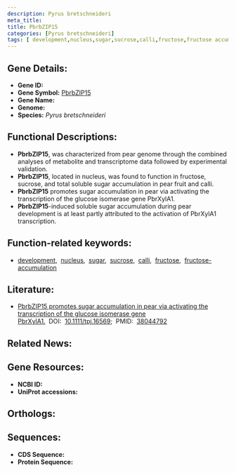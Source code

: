 ```yaml
---
description: Pyrus bretschneideri
meta_title:
title: PbrbZIP15
categories: [Pyrus bretschneideri]
tags: [ development,nucleus,sugar,sucrose,calli,fructose,fructose accumulation ]
---
```


## Gene Details:
- **Gene ID:** []()
- **Gene Symbol:** <u>PbrbZIP15</u>
- **Gene Name:** 
- **Genome:** []()
- **Species:** *Pyrus bretschneideri*

## Functional Descriptions:
   - **PbrbZIP15**, was characterized from pear genome through the combined analyses of metabolite and transcriptome data followed by experimental validation.
   - **PbrbZIP15**, located in nucleus, was found to function in fructose, sucrose, and total soluble sugar accumulation in pear fruit and calli.
   - **PbrbZIP15** promotes sugar accumulation in pear via activating the transcription of the glucose isomerase gene PbrXylA1.
   - **PbrbZIP15**-induced soluble sugar accumulation during pear development is at least partly attributed to the activation of PbrXylA1 transcription.

## Function-related keywords:
   - [development](/tags/development/),&nbsp;&nbsp;[nucleus](/tags/nucleus/),&nbsp;&nbsp;[sugar](/tags/sugar/),&nbsp;&nbsp;[sucrose](/tags/sucrose/),&nbsp;&nbsp;[calli](/tags/calli/),&nbsp;&nbsp;[fructose](/tags/fructose/),&nbsp;&nbsp;[fructose-accumulation](/tags/fructose-accumulation/)

## Literature:
   - [PbrbZIP15 promotes sugar accumulation in pear via activating the transcription of the glucose isomerase gene PbrXylA1.](https://doi.org/10.1111/tpj.16569)&nbsp;&nbsp;DOI:&nbsp;&nbsp;[10.1111/tpj.16569](https://doi.org/10.1111/tpj.16569);&nbsp;&nbsp;PMID:&nbsp;&nbsp;[38044792](https://pubmed.ncbi.nlm.nih.gov/38044792/)

## Related News:

## Gene Resources:
- **NCBI ID:**  [](https://www.ncbi.nlm.nih.gov/gene/?term=)
- **UniProt accessions:**  [](https://www.uniprot.org/uniprotkb//entry)

## Orthologs:

## Sequences:
- **CDS Sequence:**
- **Protein Sequence:**
